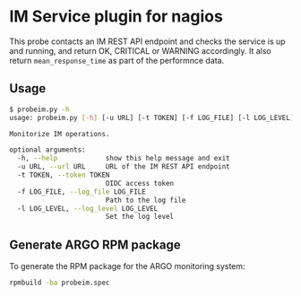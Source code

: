 # IM Service plugin for nagios

This probe contacts an IM REST API endpoint and checks the service is up and running,
and return OK, CRITICAL or WARNING accordingly. It also return ``mean_response_time``
as part of the performnce data.

## Usage

```sh
$ probeim.py -h
usage: probeim.py [-h] [-u URL] [-t TOKEN] [-f LOG_FILE] [-l LOG_LEVEL]

Monitorize IM operations.

optional arguments:
  -h, --help            show this help message and exit
  -u URL, --url URL     URL of the IM REST API endpoint
  -t TOKEN, --token TOKEN
                        OIDC access token
  -f LOG_FILE, --log_file LOG_FILE
                        Path to the log file
  -l LOG_LEVEL, --log_level LOG_LEVEL
                        Set the log level
```

## Generate ARGO RPM package

To generate the RPM package for the ARGO monitoring system:

```sh
rpmbuild -ba probeim.spec
```
